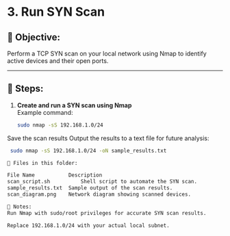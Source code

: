 # 3. Run SYN Scan

## 📌 Objective:
Perform a TCP SYN scan on your local network using Nmap to identify active devices and their open ports.

---

## 📖 Steps:

1. **Create and run a SYN scan using Nmap**  
   Example command:
   ```bash
   sudo nmap -sS 192.168.1.0/24

Save the scan results
Output the results to a text file for future analysis:
 ```bash
  sudo nmap -sS 192.168.1.0/24 -oN sample_results.txt

📂 Files in this folder:

File Name       	Description
scan_script.sh	        Shell script to automate the SYN scan.
sample_results.txt	Sample output of the scan results.
scan_diagram.png	Network diagram showing scanned devices.

📌 Notes:
Run Nmap with sudo/root privileges for accurate SYN scan results.

Replace 192.168.1.0/24 with your actual local subnet.
